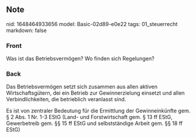 ## Note
nid: 1648464933656
model: Basic-02d89-e0e22
tags: 01_steuerrecht
markdown: false

### Front
Was ist das Betriebsvermögen? Wo finden sich Regelungen?

### Back
Das Betriebsvermögen setzt sich zusammen aus allen aktiven Wirtschaftsgütern, dei ein Betrieb zur Gewinnerzielung einsetzt und allen Verbindlichkeiten, die betrieblich veranlasst sind. 

Es ist von zentraler Bedeutung für die Ermittlung der Gewinneinkünfte gem. § 2 Abs. 1 Nr. 1-3 EStG (Land- und Forstwirtschaft gem.  § 13 ff EStG, Gewerbetreib gem. §§ 15 ff EStG und selbstständige Arbeit gem. §§ 18 ff EStG)
